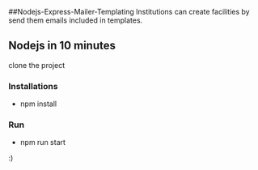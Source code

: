 ##Nodejs-Express-Mailer-Templating
Institutions can create facilities by send them emails included in templates.
## Nodejs in 10 minutes

clone the project

### Installations
* npm install

### Run

* npm run start

:)